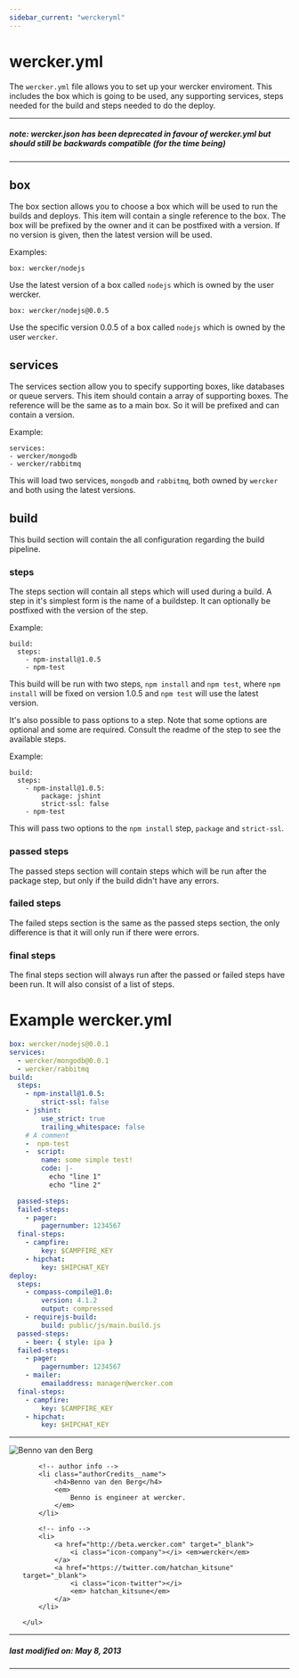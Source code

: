 ```yaml
---
sidebar_current: "werckeryml"
---
```


# wercker.yml

The `wercker.yml` file allows you to set up your wercker enviroment. This includes the box which is going to be used, any supporting services, steps needed for the  build and steps needed to do the deploy.

***
##### note: wercker.json has been deprecated in favour of wercker.yml but should still be backwards compatible (for the time being)
***


## box

The box section allows you to choose a box which will be used to run the builds and deploys. This item will contain a single reference to the box. The box will be prefixed by the owner and it can be postfixed with a version. If no version is given, then the latest version will be used.

Examples:

    box: wercker/nodejs

Use the latest version of a box called `nodejs` which is owned by the user wercker.

    box: wercker/nodejs@0.0.5

Use the specific version 0.0.5 of a box called `nodejs` which is owned by the user `wercker`.

## services

The services section allow you to specify supporting boxes, like databases or queue servers. This item should contain a array of supporting boxes. The reference will be the same as to a main box. So it will be prefixed and can contain a version.

Example:

    services:
    - wercker/mongodb
    - wercker/rabbitmq

This will load two services, `mongodb` and `rabbitmq`, both owned by `wercker` and both using the latest versions.

## build

This build section will contain the all configuration regarding the build pipeline.

### steps

The steps section will contain all steps which will used during a build. A step in it's simplest form is the name of a buildstep. It can optionally be postfixed with the version of the step.

Example:

    build:
      steps:
        - npm-install@1.0.5
        - npm-test

This build will be run with two steps, `npm install` and `npm test`, where `npm install` will be fixed on version 1.0.5 and `npm test` will use the latest version.

It's also possible to pass options to a step. Note that some options are optional and some are required. Consult the readme of the step to see the available steps.

Example:

    build:
      steps:
        - npm-install@1.0.5:
            package: jshint
            strict-ssl: false
        - npm-test

This will pass two options to the `npm install` step, `package` and `strict-ssl`.

### passed steps

The passed steps section will contain steps which will be run after the package step, but only if the build didn't have any errors.

### failed steps

The failed steps section is the same as the passed steps section, the only difference is that it will only run if there were errors.

### final steps

The final steps section will always run after the passed or failed steps have been run. It will also consist of a list of steps.

# Example wercker.yml

```yaml
box: wercker/nodejs@0.0.1
services:
  - wercker/mongodb@0.0.1
  - wercker/rabbitmq
build:
  steps:
    - npm-install@1.0.5:
        strict-ssl: false
    - jshint:
        use_strict: true
        trailing_whitespace: false
    # A comment
    -  npm-test
    -  script:
        name: some simple test!
        code: |-
          echo "line 1"
          echo "line 2"

  passed-steps:
  failed-steps:
    - pager:
        pagernumber: 1234567
  final-steps:
    - campfire:
        key: $CAMPFIRE_KEY
    - hipchat:
        key: $HIPCHAT_KEY
deploy:
  steps:
    - compass-compile@1.0:
        version: 4.1.2
        output: compressed
    - requirejs-build:
        build: public/js/main.build.js
  passed-steps:
    - beer: { style: ipa }
  failed-steps:
    - pager:
        pagernumber: 1234567
    - mailer:
        emailaddress: manager@wercker.com
  final-steps:
    - campfire:
        key: $CAMPFIRE_KEY
    - hipchat:
        key: $HIPCHAT_KEY
```

-------

<div class="authorCredits">
    <span class="profile-picture">
        <img src="https://secure.gravatar.com/avatar/dff7a3e4eadab56aa69a24569cb61e98?d=identicon&s=192" alt="Benno van den Berg"/>
    </span>
    <ul class="authorCredits">

        <!-- author info -->
        <li class="authorCredits__name">
            <h4>Benno van den Berg</h4>
            <em>
                Benno is engineer at wercker.
            </em>
        </li>

        <!-- info -->
        <li>
            <a href="http://beta.wercker.com" target="_blank">
                <i class="icon-company"></i> <em>wercker</em>
            </a>
            <a href="https://twitter.com/hatchan_kitsune" target="_blank">
                <i class="icon-twitter"></i>
                <em> hatchan_kitsune</em>
            </a>
        </li>

    </ul>
</div>

-------
##### last modified on: May 8, 2013
-------

